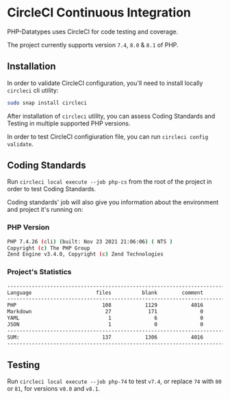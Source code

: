 # CircleCI Continuous Integration

PHP-Datatypes uses CircleCI for code testing and coverage.

The project currently supports version `7.4`, `8.0` & `8.1` of PHP.

## Installation

In order to validate CircleCI configuration, you'll need to install locally `circleci` cli utility:

```bash
sudo snap install circleci
```

After installation of `circleci` utility, you can assess Coding Standards and Testing in multiple supported PHP versions.

In order to test CircleCI configiuration file, you can run `circleci config validate`.

## Coding Standards

Run `circleci local execute --job php-cs` from the root of the project in order to test Coding Standards.

Coding standards' job will also give you information about the environment and project it's running on:

### PHP Version

```bash
PHP 7.4.26 (cli) (built: Nov 23 2021 21:06:06) ( NTS )
Copyright (c) The PHP Group
Zend Engine v3.4.0, Copyright (c) Zend Technologies
```

### Project's Statistics

```bash
-------------------------------------------------------------------------------
Language                     files          blank        comment           code
-------------------------------------------------------------------------------
PHP                            108           1129           4016           4139
Markdown                        27            171              0            431
YAML                             1              6              0             83
JSON                             1              0              0             47
-------------------------------------------------------------------------------
SUM:                           137           1306           4016           4700
-------------------------------------------------------------------------------
```

## Testing

Run `circleci local execute --job php-74` to test `v7.4`, or replace `74` with `80` or `81`, for versions v`8.0` and `v8.1`.
